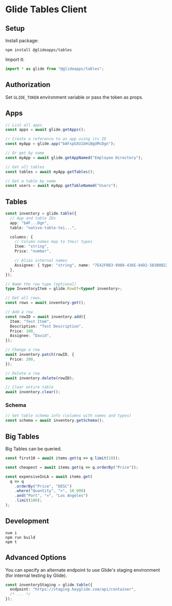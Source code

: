 # Glide Tables Client

## Setup

Install package:

```shell
npm install @glideapps/tables
```

Import it:

```ts
import * as glide from "@glideapps/tables";
```

## Authorization

Set `GLIDE_TOKEN` environment variable or pass the token as props.

## Apps

```ts
// List all apps
const apps = await glide.getApps();

// Create a reference to an app using its ID
const myApp = glide.app("bAFxpGXU1bHiBgUMcDgn");

// Or get by name
const myApp = await glide.getAppNamed("Employee Directory");

// Get all tables
const tables = await myApp.getTables();

// Get a table by name
const users = await myApp.getTableNamed("Users");
```

## Tables

```ts
const inventory = glide.table({
  // App and table IDs
  app: "bAF...Dgn",
  table: "native-table-tei...",

  columns: {
    // Column names map to their types
    Item: "string",
    Price: "number",

    // Alias internal names
    Assignee: { type: "string", name: "7E42F8B3-9988-436E-84D2-5B3B0B22B21F" },
  },
});

// Name the row type (optional)
type InventoryItem = glide.RowOf<typeof inventory>;

// Get all rows.
const rows = await inventory.get();

// Add a row
const rowID = await inventory.add({
  Item: "Test Item",
  Description: "Test Description",
  Price: 100,
  Assignee: "David",
});

// Change a row
await inventory.patch(rowID, {
  Price: 200,
});

// Delete a row
await inventory.delete(rowID);

// Clear entire table
await inventory.clear();
```

### Schema

```ts
// Get table schema info (columns with names and types)
const schema = await inventory.getSchema();
```

## Big Tables

Big Tables can be queried.

```ts
const first10 = await items.get(q => q.limit(10));

const cheapest = await items.get(q => q.orderBy("Price"));

const expensiveInLA = await items.get(
  q => q
    .orderBy("Price", "DESC")
    .where("Quantity", ">", 10_000)
    .and("Port", "=", "Los Angeles")
    .limit(100);
);
```

## Development

```shell
nvm i
npm run build
npm t
```

## Advanced Options

You can specify an alternate endpoint to use Glide's staging environment (for internal testing by Glide).

```ts
const inventoryStaging = glide.table({
  endpoint: "https://staging.heyglide.com/api/container",
  /* ... */
});
```
